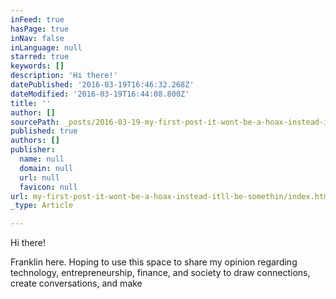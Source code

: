```yaml
---
inFeed: true
hasPage: true
inNav: false
inLanguage: null
starred: true
keywords: []
description: 'Hi there!'
datePublished: '2016-03-19T16:46:32.268Z'
dateModified: '2016-03-19T16:44:08.800Z'
title: ''
author: []
sourcePath: _posts/2016-03-19-my-first-post-it-wont-be-a-hoax-instead-itll-be-somethin.md
published: true
authors: []
publisher:
  name: null
  domain: null
  url: null
  favicon: null
url: my-first-post-it-wont-be-a-hoax-instead-itll-be-somethin/index.html
_type: Article

---
```

Hi there!

Franklin here. Hoping to use this space to share my opinion regarding technology, entrepreneurship, finance, and society to draw connections, create conversations, and make